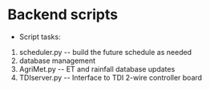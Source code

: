 # Backend scripts

  * Script tasks:
1. scheduler.py -- build the future schedule as needed
2. database management
3. AgriMet.py -- ET and rainfall database updates
4. TDIserver.py -- Interface to TDI 2-wire controller board
